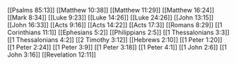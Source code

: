 [[Psalms 85:13]]
[[Matthew 10:38]]
[[Matthew 11:29]]
[[Matthew 16:24]]
[[Mark 8:34]]
[[Luke 9:23]]
[[Luke 14:26]]
[[Luke 24:26]]
[[John 13:15]]
[[John 16:33]]
[[Acts 9:16]]
[[Acts 14:22]]
[[Acts 17:3]]
[[Romans 8:29]]
[[1 Corinthians 11:1]]
[[Ephesians 5:2]]
[[Philippians 2:5]]
[[1 Thessalonians 3:3]]
[[1 Thessalonians 4:2]]
[[2 Timothy 3:12]]
[[Hebrews 2:10]]
[[1 Peter 1:20]]
[[1 Peter 2:24]]
[[1 Peter 3:9]]
[[1 Peter 3:18]]
[[1 Peter 4:1]]
[[1 John 2:6]]
[[1 John 3:16]]
[[Revelation 12:11]]
